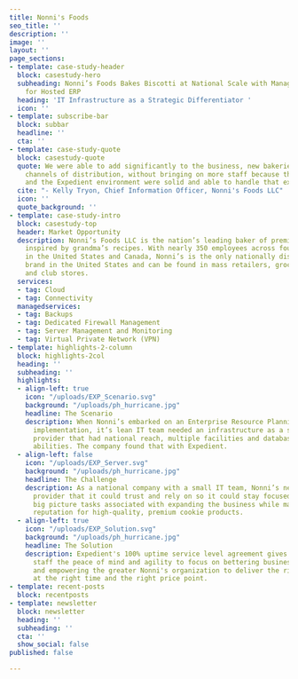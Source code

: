 ```yaml
---
title: Nonni's Foods
seo_title: ''
description: ''
image: ''
layout: ''
page_sections:
- template: case-study-header
  block: casestudy-hero
  subheading: Nonni’s Foods Bakes Biscotti at National Scale with Managed Infrastructure
    for Hosted ERP
  heading: 'IT Infrastructure as a Strategic Differentiator '
  icon: ''
- template: subscribe-bar
  block: subbar
  headline: ''
  cta: ''
- template: case-study-quote
  block: casestudy-quote
  quote: We were able to add significantly to the business, new bakeries and additional
    channels of distribution, without bringing on more staff because the new ERP tool
    and the Expedient environment were solid and able to handle that extra capacity.
  cite: "- Kelly Tryon, Chief Information Officer, Nonni's Foods LLC"
  icon: ''
  quote_background: ''
- template: case-study-intro
  block: casestudy-top
  header: Market Opportunity
  description: Nonni’s Foods LLC is the nation’s leading baker of premium biscotti,
    inspired by grandma’s recipes. With nearly 350 employees across four facilities
    in the United States and Canada, Nonni’s is the only nationally distributed biscotti
    brand in the United States and can be found in mass retailers, grocery stores
    and club stores.
  services:
  - tag: Cloud
  - tag: Connectivity
  managedservices:
  - tag: Backups
  - tag: Dedicated Firewall Management
  - tag: Server Management and Monitoring
  - tag: Virtual Private Network (VPN)
- template: highlights-2-column
  block: highlights-2col
  heading: ''
  subheading: ''
  highlights:
  - align-left: true
    icon: "/uploads/EXP_Scenario.svg"
    background: "/uploads/ph_hurricane.jpg"
    headline: The Scenario
    description: When Nonni’s embarked on an Enterprise Resource Planning (ERP) software
      implementation, it’s lean IT team needed an infrastructure as a service (IaaS)
      provider that had national reach, multiple facilities and database-level hosting
      abilities. The company found that with Expedient.
  - align-left: false
    icon: "/uploads/EXP_Server.svg"
    background: "/uploads/ph_hurricane.jpg"
    headline: The Challenge
    description: As a national company with a small IT team, Nonni’s needed a hosting
      provider that it could trust and rely on so it could stay focused on the important,
      big picture tasks associated with expanding the business while maintaining its
      reputation for high-quality, premium cookie products.
  - align-left: true
    icon: "/uploads/EXP_Solution.svg"
    background: "/uploads/ph_hurricane.jpg"
    headline: The Solution
    description: Expedient's 100% uptime service level agreement gives Nonni's IT
      staff the peace of mind and agility to focus on bettering business processes
      and empowering the greater Nonni's organization to deliver the right product
      at the right time and the right price point.
- template: recent-posts
  block: recentposts
- template: newsletter
  block: newsletter
  heading: ''
  subheading: ''
  cta: ''
  show_social: false
published: false

---
```

